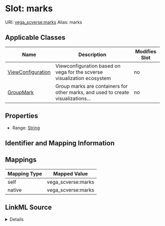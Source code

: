 

# Slot: marks 



URI: [vega_scverse:marks](https://w3id.org/scverse/vega-scverse/marks)
Alias: marks

<!-- no inheritance hierarchy -->





## Applicable Classes

| Name | Description | Modifies Slot |
| --- | --- | --- |
| [ViewConfiguration](ViewConfiguration.md) | Viewconfiguration based on vega for the scverse visualization ecosystem |  no  |
| [GroupMark](GroupMark.md) | Group marks are containers for other marks, and used to create visualizations... |  no  |







## Properties

* Range: [String](String.md)





## Identifier and Mapping Information








## Mappings

| Mapping Type | Mapped Value |
| ---  | ---  |
| self | vega_scverse:marks |
| native | vega_scverse:marks |




## LinkML Source

<details>
```yaml
name: marks
alias: marks
domain_of:
- ViewConfiguration
- GroupMark
range: string

```
</details>